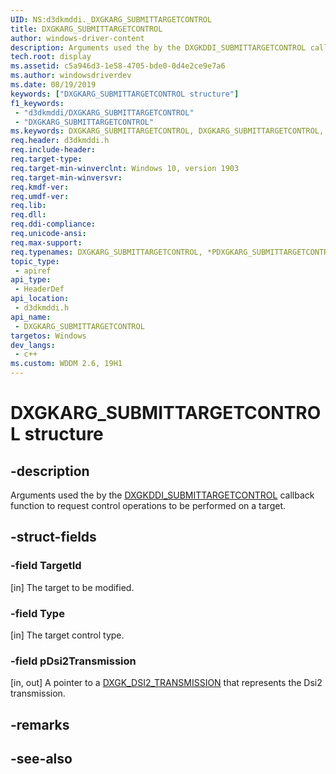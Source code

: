 ```yaml
---
UID: NS:d3dkmddi._DXGKARG_SUBMITTARGETCONTROL
title: DXGKARG_SUBMITTARGETCONTROL
author: windows-driver-content
description: Arguments used the by the DXGKDDI_SUBMITTARGETCONTROL callback function to request control operations to be performed on a target.
tech.root: display
ms.assetid: c5a946d3-1e58-4705-bde0-0d4e2ce9e7a6
ms.author: windowsdriverdev
ms.date: 08/19/2019
keywords: ["DXGKARG_SUBMITTARGETCONTROL structure"]
f1_keywords:
 - "d3dkmddi/DXGKARG_SUBMITTARGETCONTROL"
 - "DXGKARG_SUBMITTARGETCONTROL"
ms.keywords: DXGKARG_SUBMITTARGETCONTROL, DXGKARG_SUBMITTARGETCONTROL, *PDXGKARG_SUBMITTARGETCONTROL, *IN_OUT_PDXGKARG_SUBMITTARGETCONTROL
req.header: d3dkmddi.h
req.include-header:
req.target-type:
req.target-min-winverclnt: Windows 10, version 1903
req.target-min-winversvr:
req.kmdf-ver:
req.umdf-ver:
req.lib:
req.dll:
req.ddi-compliance:
req.unicode-ansi:
req.max-support:
req.typenames: DXGKARG_SUBMITTARGETCONTROL, *PDXGKARG_SUBMITTARGETCONTROL
topic_type: 
 - apiref
api_type: 
 - HeaderDef
api_location: 
 - d3dkmddi.h
api_name: 
 - DXGKARG_SUBMITTARGETCONTROL
targetos: Windows
dev_langs:
 - c++
ms.custom: WDDM 2.6, 19H1
---
```


# DXGKARG_SUBMITTARGETCONTROL structure

## -description

Arguments used the by the [DXGKDDI_SUBMITTARGETCONTROL](nc-d3dkmddi-dxgkddi_submittargetcontrol.md) callback function to request control operations to be performed on a target.

## -struct-fields

### -field TargetId

[in] The target to be modified.

### -field Type

[in] The target control type.

### -field pDsi2Transmission
 
[in, out] A pointer to a [DXGK_DSI2_TRANSMISSION](ns-d3dkmddi-dxgk_dsi2_transmission.md) that represents the Dsi2 transmission.

## -remarks

## -see-also
